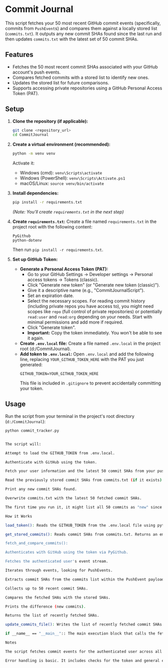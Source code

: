 # Commit Journal

This script fetches your 50 most recent GitHub commit events (specifically, commits from `PushEvent`s) and compares them against a locally stored list (`commits.txt`). It outputs any new commit SHAs found since the last run and then updates `commits.txt` with the latest set of 50 commit SHAs.

## Features

- Fetches the 50 most recent commit SHAs associated with your GitHub account's push events.
- Compares fetched commits with a stored list to identify new ones.
- Updates the stored list for future comparisons.
- Supports accessing private repositories using a GitHub Personal Access Token (PAT).

## Setup

1.  **Clone the repository (if applicable):**
    ```bash
    git clone <repository_url>
    cd CommitJournal
    ```

2.  **Create a virtual environment (recommended):**
    ```bash
    python -m venv venv
    ```
    Activate it:
    - Windows (cmd): `venv\Scripts\activate`
    - Windows (PowerShell): `venv\Scripts\Activate.ps1`
    - macOS/Linux: `source venv/bin/activate`

3.  **Install dependencies:**
    ```bash
    pip install -r requirements.txt
    ```
    *(Note: You'll create `requirements.txt` in the next step)*

4.  **Create `requirements.txt`:**
    Create a file named `requirements.txt` in the project root with the following content:
    ```
    PyGithub
    python-dotenv
    ```
    Then run `pip install -r requirements.txt`.

5.  **Set up GitHub Token:**
    - **Generate a Personal Access Token (PAT):**
        - Go to your GitHub Settings -> Developer settings -> Personal access tokens -> Tokens (classic).
        - Click "Generate new token" (or "Generate new token (classic)").
        - Give it a descriptive name (e.g., "CommitJournalScript").
        - Set an expiration date.
        - Select the necessary scopes. For reading commit history (including private repos you have access to), you might need scopes like `repo` (full control of private repositories) or potentially `read:user` and `read:org` depending on your needs. Start with minimal permissions and add more if required.
        - Click "Generate token".
        - **Important:** Copy the token immediately. You won't be able to see it again.
    - **Create `.env.local` file:**
        Create a file named `.env.local` in the project root (d:/CommitJournal).
    - **Add token to `.env.local`:**
        Open `.env.local` and add the following line, replacing `YOUR_GITHUB_TOKEN_HERE` with the PAT you just generated:
        ```
        GITHUB_TOKEN=YOUR_GITHUB_TOKEN_HERE
        ```
        This file is included in `.gitignore` to prevent accidentally committing your token.

## Usage

Run the script from your terminal in the project's root directory (`d:/CommitJournal`):

```bash
python commit_tracker.py


The script will:

Attempt to load the GITHUB_TOKEN from .env.local.

Authenticate with GitHub using the token.

Fetch your user information and the latest 50 commit SHAs from your push events.

Read the previously stored commit SHAs from commits.txt (if it exists).

Print any new commit SHAs found.

Overwrite commits.txt with the latest 50 fetched commit SHAs.

The first time you run it, it might list all 50 commits as "new" since commits.txt will be empty or non-existent. Subsequent runs will only show commits made since the last execution.

How it Works

load_token(): Reads the GITHUB_TOKEN from the .env.local file using python-dotenv.

get_stored_commits(): Reads commit SHAs from commits.txt. Returns an empty set if the file doesn't exist.

fetch_and_compare_commits():

Authenticates with GitHub using the token via PyGithub.

Fetches the authenticated user's event stream.

Iterates through events, looking for PushEvents.

Extracts commit SHAs from the commits list within the PushEvent payload.

Collects up to 50 recent commit SHAs.

Compares the fetched SHAs with the stored SHAs.

Prints the difference (new commits).

Returns the list of recently fetched SHAs.

update_commits_file(): Writes the list of recently fetched commit SHAs to commits.txt, overwriting its previous content.

if __name__ == "__main__":: The main execution block that calls the fetch and update functions.

Notes

The script fetches commit events for the authenticated user across all repositories they have pushed to. It stops after finding 50 commit SHAs within these push events.

Error handling is basic. It includes checks for the token and general exceptions during API calls or file operations.
